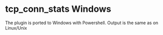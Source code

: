 # tcp_conn_stats Windows

The plugin is ported to Windows with Powershell.
Output is the same as on Linux/Unix
